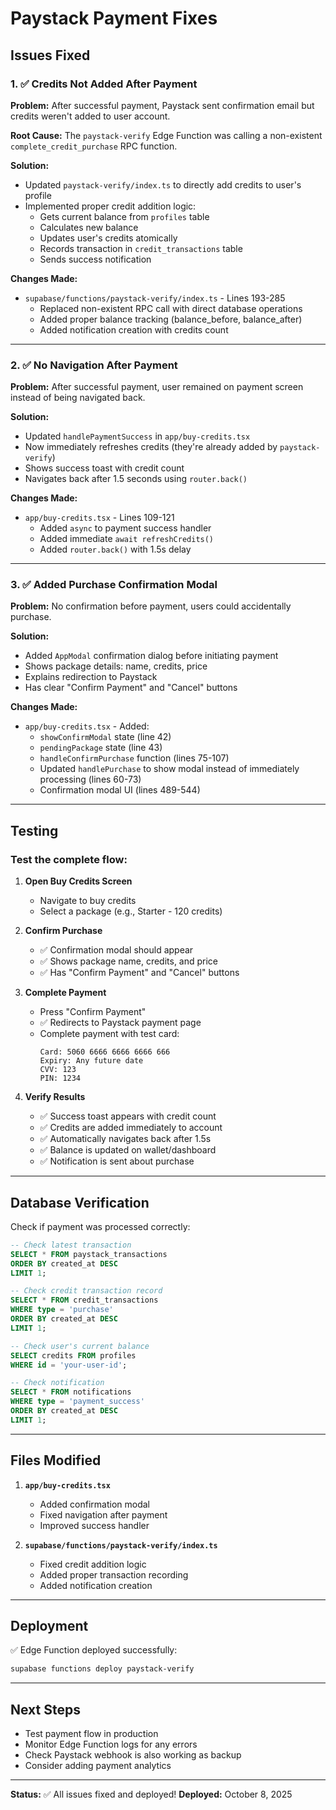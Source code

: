 # Paystack Payment Fixes

## Issues Fixed

### 1. ✅ Credits Not Added After Payment
**Problem:** After successful payment, Paystack sent confirmation email but credits weren't added to user account.

**Root Cause:** The `paystack-verify` Edge Function was calling a non-existent `complete_credit_purchase` RPC function.

**Solution:** 
- Updated `paystack-verify/index.ts` to directly add credits to user's profile
- Implemented proper credit addition logic:
  - Gets current balance from `profiles` table
  - Calculates new balance
  - Updates user's credits atomically
  - Records transaction in `credit_transactions` table
  - Sends success notification

**Changes Made:**
- `supabase/functions/paystack-verify/index.ts` - Lines 193-285
  - Replaced non-existent RPC call with direct database operations
  - Added proper balance tracking (balance_before, balance_after)
  - Added notification creation with credits count

---

### 2. ✅ No Navigation After Payment
**Problem:** After successful payment, user remained on payment screen instead of being navigated back.

**Solution:**
- Updated `handlePaymentSuccess` in `app/buy-credits.tsx`
- Now immediately refreshes credits (they're already added by `paystack-verify`)
- Shows success toast with credit count
- Navigates back after 1.5 seconds using `router.back()`

**Changes Made:**
- `app/buy-credits.tsx` - Lines 109-121
  - Added `async` to payment success handler
  - Added immediate `await refreshCredits()`
  - Added `router.back()` with 1.5s delay

---

### 3. ✅ Added Purchase Confirmation Modal
**Problem:** No confirmation before payment, users could accidentally purchase.

**Solution:**
- Added `AppModal` confirmation dialog before initiating payment
- Shows package details: name, credits, price
- Explains redirection to Paystack
- Has clear "Confirm Payment" and "Cancel" buttons

**Changes Made:**
- `app/buy-credits.tsx` - Added:
  - `showConfirmModal` state (line 42)
  - `pendingPackage` state (line 43)
  - `handleConfirmPurchase` function (lines 75-107)
  - Updated `handlePurchase` to show modal instead of immediately processing (lines 60-73)
  - Confirmation modal UI (lines 489-544)

---

## Testing

### Test the complete flow:

1. **Open Buy Credits Screen**
   - Navigate to buy credits
   - Select a package (e.g., Starter - 120 credits)

2. **Confirm Purchase**
   - ✅ Confirmation modal should appear
   - ✅ Shows package name, credits, and price
   - ✅ Has "Confirm Payment" and "Cancel" buttons

3. **Complete Payment**
   - Press "Confirm Payment"
   - ✅ Redirects to Paystack payment page
   - Complete payment with test card:
     ```
     Card: 5060 6666 6666 6666 666
     Expiry: Any future date
     CVV: 123
     PIN: 1234
     ```

4. **Verify Results**
   - ✅ Success toast appears with credit count
   - ✅ Credits are added immediately to account
   - ✅ Automatically navigates back after 1.5s
   - ✅ Balance is updated on wallet/dashboard
   - ✅ Notification is sent about purchase

---

## Database Verification

Check if payment was processed correctly:

```sql
-- Check latest transaction
SELECT * FROM paystack_transactions 
ORDER BY created_at DESC 
LIMIT 1;

-- Check credit transaction record
SELECT * FROM credit_transactions 
WHERE type = 'purchase' 
ORDER BY created_at DESC 
LIMIT 1;

-- Check user's current balance
SELECT credits FROM profiles 
WHERE id = 'your-user-id';

-- Check notification
SELECT * FROM notifications 
WHERE type = 'payment_success' 
ORDER BY created_at DESC 
LIMIT 1;
```

---

## Files Modified

1. **`app/buy-credits.tsx`**
   - Added confirmation modal
   - Fixed navigation after payment
   - Improved success handler

2. **`supabase/functions/paystack-verify/index.ts`**
   - Fixed credit addition logic
   - Added proper transaction recording
   - Added notification creation

---

## Deployment

✅ Edge Function deployed successfully:
```bash
supabase functions deploy paystack-verify
```

---

## Next Steps

- Test payment flow in production
- Monitor Edge Function logs for any errors
- Check Paystack webhook is also working as backup
- Consider adding payment analytics

---

**Status:** ✅ All issues fixed and deployed!
**Deployed:** October 8, 2025

